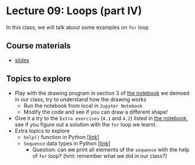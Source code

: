 # Lecture 09: Loops (part IV)

In this class, we will talk about some examples on `for` loop

## Course materials
* [slides](https://docs.google.com/presentation/d/17dyShGZN36zQxopGYpMf6v4PI5Y00qB_J5bvyatUjrQ/edit#slide=id.p)

## Topics to explore
* Play with the drawing program in section 3 of [the notebook](./practice.ipynb) we demoed in our class, try to understand how the drawing works
  * Run the notebook from local in `Jupyter Notebook`
  * Modify the code and see if you can draw a different shape!
* Give it a try to the `Extra exercises` (`4.1` and `4.2`) listed in [the notebook](./practice.ipynb), see if you figure out a solution with the `for` loop we learnt.
* Extra topics to explore
  * `help()` function in Python [[link](https://www.tutorialsteacher.com/python/help-method#:~:text=The%20Python%20help()%20function,is%20printed%20on%20the%20console.)]
  * `Sequence` data types in Python [[link](https://python-course.eu/python-tutorial/sequential-data-types.php)]
    * Question: can we print all elements of the `sequence` with the help of `for` loop? (hint: remember what we did in our class?)



